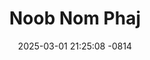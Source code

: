 ---
layout: movie-video-data
date: 2025-03-01 21:25:08 -0814
categories: movie

# Site Attributes
title: "Noob Nom Phaj"
permalink: "/movie/Noob_Nom_Phaj"

# Movie Attributes
synopsis: ""
producer: "Link Pictures"
director: "Leng Yang"
writer: "Leng Yang, Chee Vang"
video_link: "https://youtu.be/-8-1QwYBTMI?si=_T1WeOvygW4lpYJ5"
genre: "Drama Romance"
year: "2010"
release_type: "DVD"
storage: "Center for Hmong Studies"
thumbnail: "/assets/images/movie_thumbnails/Noob Nom Phaj.jpeg"
publishing_company: "Link Pictures"

# Sequels + Parts
base_movie: ""
total_parts: 0
sequel: ""

# Movie Cast
cast:
- name: "Teem Xyooj"
- name: "Blaim Yaj"
- name: "Cua Yaj"
- name: "Hli Vaj"
---